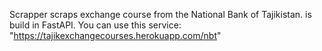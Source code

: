 Scrapper scraps exchange course from the National Bank of Tajikistan.
is build in FastAPI.
You can use this service:
  "https://tajikexchangecourses.herokuapp.com/nbt"
